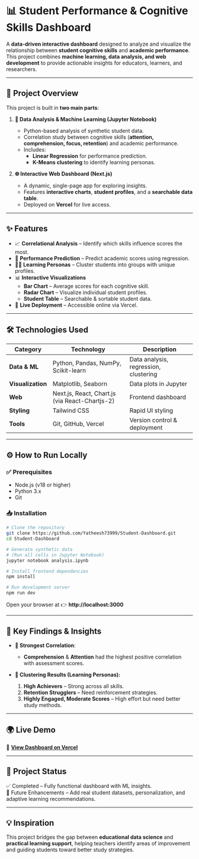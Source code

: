 # 📊 Student Performance & Cognitive Skills Dashboard  

A **data-driven interactive dashboard** designed to analyze and visualize the relationship between **student cognitive skills** and **academic performance**. This project combines **machine learning, data analysis, and web development** to provide actionable insights for educators, learners, and researchers.  

---

## 🚀 Project Overview  
This project is built in **two main parts**:  

1. **🔬 Data Analysis & Machine Learning (Jupyter Notebook)**  
   - Python-based analysis of synthetic student data.  
   - Correlation study between cognitive skills (**attention, comprehension, focus, retention**) and academic performance.  
   - Includes:
     - **Linear Regression** for performance prediction.  
     - **K-Means clustering** to identify learning personas.  

2. **🌐 Interactive Web Dashboard (Next.js)**  
   - A dynamic, single-page app for exploring insights.  
   - Features **interactive charts**, **student profiles**, and a **searchable data table**.  
   - Deployed on **Vercel** for live access.  

---

## ✨ Features  

- 📈 **Correlational Analysis** – Identify which skills influence scores the most.  
- 🤖 **Performance Prediction** – Predict academic scores using regression.  
- 🧑‍🏫 **Learning Personas** – Cluster students into groups with unique profiles.  
- 📊 **Interactive Visualizations**  
  - **Bar Chart** – Average scores for each cognitive skill.  
  - **Radar Chart** – Visualize individual student profiles.  
  - **Student Table** – Searchable & sortable student data.  
- 🚀 **Live Deployment** – Accessible online via Vercel.  

---

## 🛠️ Technologies Used  

| Category         | Technology                 | Description |
|------------------|----------------------------|-------------|
| **Data & ML**    | Python, Pandas, NumPy, Scikit-learn | Data analysis, regression, clustering |
| **Visualization**| Matplotlib, Seaborn        | Data plots in Jupyter |
| **Web**          | Next.js, React, Chart.js (via React-Chartjs-2) | Frontend dashboard |
| **Styling**      | Tailwind CSS               | Rapid UI styling |
| **Tools**        | Git, GitHub, Vercel        | Version control & deployment |

---

## ⚙️ How to Run Locally  

### ✅ Prerequisites  
- Node.js (v18 or higher)  
- Python 3.x  
- Git  

### 📥 Installation  

```bash
# Clone the repository
git clone https://github.com/Yatheesh73999/Student-Dashboard.git
cd Student-Dashboard

# Generate synthetic data
# (Run all cells in Jupyter Notebook)
jupyter notebook analysis.ipynb  

# Install frontend dependencies
npm install  

# Run development server
npm run dev  
```

Open your browser at 👉 **http://localhost:3000**  

---

## 🔑 Key Findings & Insights  

- **📌 Strongest Correlation**:  
  - **Comprehension** & **Attention** had the highest positive correlation with assessment scores.  

- **👥 Clustering Results (Learning Personas):**  
  1. **High Achievers** – Strong across all skills.  
  2. **Retention Strugglers** – Need reinforcement strategies.  
  3. **Highly Engaged, Moderate Scores** – High effort but need better study methods.  

---

## 🌍 Live Demo  

🔗 [**View Dashboard on Vercel**](http://student-dashboard-n41t-lt0get45u-yatheesh-s-projects.vercel.app)

---

## 📌 Project Status  

✅ Completed – Fully functional dashboard with ML insights.  
📅 Future Enhancements – Add real student datasets, personalization, and adaptive learning recommendations.  

---

## 💡 Inspiration  

This project bridges the gap between **educational data science** and **practical learning support**, helping teachers identify areas of improvement and guiding students toward better study strategies.  
